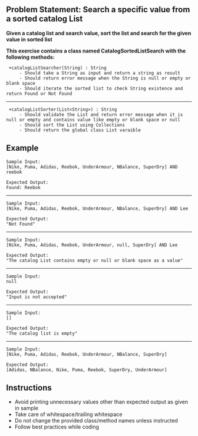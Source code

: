 ## Problem Statement: Search a specific value from a sorted catalog List

**Given a catalog list and search value, sort the list and search for the given value in sorted list**

**This exercise contains a class named CatalogSortedListSearch with the following methods:**

     +catalogListSearcher(String) : String
         - Should take a String as input and return a string as result
         - Should return error message when the String is null or empty or blank space  
         - Should iterate the sorted list to check String existence and return Found or Not Found 
--------------------------------------------------------
     +catalogListSorter(List<String>) : String
         - Should validate the List and return error message when it is null or empty and contains value like empty or blank space or null 
         - Should sort the List using Collections                 
         - Should return the global class List varaible      


## Example
    Sample Input:
    [Nike, Puma, Adidas, Reebok, UnderArmour, NBalance, SuperDry] AND reebok      
    
    Expected Output:
    Found: Reebok
--------------------------------------------------------
    Sample Input:
    [Nike, Puma, Adidas, Reebok, UnderArmour, NBalance, SuperDry] AND Lee
        
    Expected Output:
    "Not Found"
--------------------------------------------------------
    Sample Input:
    [Nike, Puma, Adidas, Reebok, UnderArmour, null, SuperDry] AND Lee
        
    Expected Output:
    "The catalog List contains empty or null or blank space as a value"
--------------------------------------------------------
    Sample Input:
    null
        
    Expected Output:
    "Input is not accepted"
--------------------------------------------------------
    Sample Input:
    []
        
    Expected Output:
    "The catalog list is empty"
--------------------------------------------------------
    Sample Input:
    [Nike, Puma, Adidas, Reebok, UnderArmour, NBalance, SuperDry]      
    
    Expected Output:
    [Adidas, NBalance, Nike, Puma, Reebok, SuperDry, UnderArmour]

## Instructions

- Avoid printing unnecessary values other than expected output as given in sample
- Take care of whitespace/trailing whitespace
- Do not change the provided class/method names unless instructed
- Follow best practices while coding